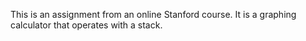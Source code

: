 This is an assignment from an online Stanford course. It is a graphing calculator that operates with a stack.
